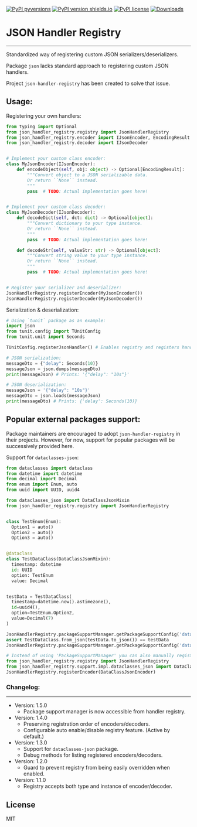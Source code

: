[![PyPI pyversions](https://img.shields.io/pypi/pyversions/json-handler-registry.svg)](https://pypi.python.org/pypi/json-handler-registry)
[![PyPI version shields.io](https://img.shields.io/pypi/v/json-handler-registry.svg)](https://pypi.python.org/pypi/json-handler-registry)
[![PyPI license](https://img.shields.io/pypi/l/json-handler-registry.svg)](https://pypi.python.org/pypi/json-handler-registry)
[![Downloads](https://static.pepy.tech/badge/json-handler-registry)](https://pepy.tech/project/json-handler-registry)

# JSON Handler Registry
---
Standardized way of registering custom JSON serializers/deserializers.

Package `json` lacks standard approach to registering custom JSON handlers.

Project `json-handler-registry` has been created to solve that issue.

## Usage:

Registering your own handlers:

```python
from typing import Optional
from json_handler_registry.registry import JsonHandlerRegistry
from json_handler_registry.encoder import IJsonEncoder, EncodingResult
from json_handler_registry.decoder import IJsonDecoder


# Implement your custom class encoder:
class MyJsonEncoder(IJsonEncoder):
    def encodeObject(self, obj: object) -> Optional[EncodingResult]:
        """Convert object to a JSON serializable data.
        Or return ``None`` instead.
        """
        pass  # TODO: Actual implementation goes here!


# Implement your custom class decoder:
class MyJsonDecoder(IJsonDecoder):
    def decodeDict(self, dct: dict) -> Optional[object]:
        """Convert dictionary to your type instance.
        Or return ``None`` instead.
        """
        pass  # TODO: Actual implementation goes here!

    def decodeStr(self, valueStr: str) -> Optional[object]:
        """Convert string value to your type instance.
        Or return ``None`` instead.
        """
        pass  # TODO: Actual implementation goes here!


# Register your serializer and deserializer:
JsonHandlerRegistry.registerEncoder(MyJsonEncoder())
JsonHandlerRegistry.registerDecoder(MyJsonDecoder())
```

Serialization & deserialization:
```python
# Using `tunit` package as an example:
import json
from tunit.config import TUnitConfig
from tunit.unit import Seconds

TUnitConfig.registerJsonHandler() # Enables registry and registers handlers.

# JSON serialization:
messageDto = {"delay": Seconds(10)}
messageJson = json.dumps(messageDto)
print(messageJson) # Prints: '{"delay": "10s"}'

# JSON deserialization:
messageJson = '{"delay": "10s"}'
messageDto = json.loads(messageJson)
print(messageDto) # Prints: {'delay': Seconds(10)}
```

## Popular external packages support:

Package maintainers are encouraged to adopt `json-handler-registry` in their projects.
However, for now, support for popular packages will be successively provided here.

Support for `dataclasses-json`:

```python
from dataclasses import dataclass
from datetime import datetime
from decimal import Decimal
from enum import Enum, auto
from uuid import UUID, uuid4

from dataclasses_json import DataClassJsonMixin
from json_handler_registry.registry import JsonHandlerRegistry


class TestEnum(Enum):
  Option1 = auto()
  Option2 = auto()
  Option3 = auto()


@dataclass
class TestDataClass(DataClassJsonMixin):
  timestamp: datetime
  id: UUID
  option: TestEnum
  value: Decimal


testData = TestDataClass(
  timestamp=datetime.now().astimezone(),
  id=uuid4(),
  option=TestEnum.Option2,
  value=Decimal(7)
)

JsonHandlerRegistry.packageSupportManager.getPackageSupportConfig('dataclasses-json').enable()
assert TestDataClass.from_json(testData.to_json()) == testData
JsonHandlerRegistry.packageSupportManager.getPackageSupportConfig('dataclasses-json').disable()

# Instead of using 'PackageSupportManager' you can also manually register encoder:
from json_handler_registry.registry import JsonHandlerRegistry
from json_handler_registry.support.impl.dataclasses_json import DataClassJsonEncoder
JsonHandlerRegistry.registerEncoder(DataClassJsonEncoder)
```

### Changelog:
---
- Version: 1.5.0
    - Package support manager is now accessible from handler registry.
- Version: 1.4.0
    - Preserving registration order of encoders/decoders.
    - Configurable auto enable/disable registry feature. (Active by default.)
- Version: 1.3.0
    - Support for `dataclasses-json` package.
    - Debug methods for listing registered encoders/decoders.
- Version: 1.2.0
    - Guard to prevent registry from being easily overridden when enabled.
- Version: 1.1.0
    - Registry accepts both type and instance of encoder/decoder.

## License
MIT
